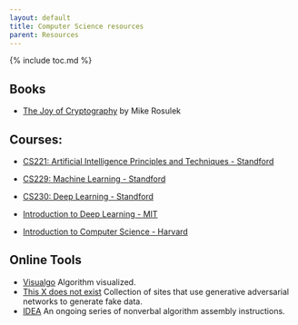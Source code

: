 ```yaml
---
layout: default
title: Computer Science resources
parent: Resources
---
```


{% include toc.md %}

## Books

- [The Joy of Cryptography](https://joyofcryptography.com/)
by Mike Rosulek

## Courses:

- [CS221: Artificial Intelligence Principles and Techniques - Standford](https://stanford-cs221.github.io/autumn2022/)

- [CS229: Machine Learning - Standford](https://cs229.stanford.edu)

- [CS230: Deep Learning - Standford](https://cs230.stanford.edu)

- [Introduction to Deep Learning - MIT](http://introtodeeplearning.com)

- [Introduction to Computer Science - Harvard](https://cs50.harvard.edu/x/2023/)

## Online Tools

- [Visualgo](https://visualgo.net/en)
Algorithm visualized.
- [This X does not exist](https://thisxdoesnotexist.com/)
Collection of sites that use generative adversarial networks to generate fake data.
- [IDEA](https://idea-instructions.com/)
An ongoing series of nonverbal algorithm assembly instructions.

